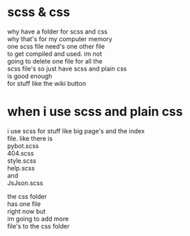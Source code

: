 # scss & css<br>
why have a folder for scss and css<br>
why that's for my computer memory<br>
one scss file need's one other file<br>
to get compiled and used. im not<br>
going to delete one file for all the<br>
scss file's so just have scss and plain css<br>
is good enough<br>
for stuff like the wiki button
# when i use scss and plain css<br>
i use scss for stuff like big page's and the
index<br>
file. like there is<br>
pybot.scss<br>
404.scss<br>
style.scss<br>
help.scss<br>
and<br>
JsJson.scss<br>

the css folder<br>
has one file<br>
right now but<br>
im going to add more<br>
file's to the css folder
